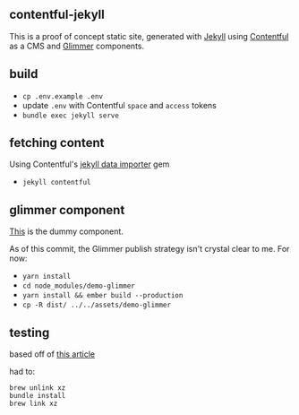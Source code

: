 ## contentful-jekyll
This is a proof of concept static site, generated with [Jekyll](https://jekyllrb.com) using [Contentful](https://app.contentful.com) as a CMS and [Glimmer](https://glimmerjs.com/) components.

## build
- `cp .env.example .env`
- update `.env` with Contentful `space` and `access` tokens
- `bundle exec jekyll serve`

## fetching content
Using Contentful's [jekyll data importer](https://github.com/contentful/jekyll-contentful-data-import) gem

- `jekyll contentful`

## glimmer component
[This](https://github.com/jonpitch/DemoGlimmer) is the dummy component.

As of this commit, the Glimmer publish strategy isn't crystal clear to me. For now:
- `yarn install`
- `cd node_modules/demo-glimmer`
- `yarn install && ember build --production`
- `cp -R dist/ ../../assets/demo-glimmer`

## testing
based off of [this article](https://jekyllrb.com/docs/continuous-integration/travis-ci/)

had to:
```
brew unlink xz
bundle install
brew link xz
```